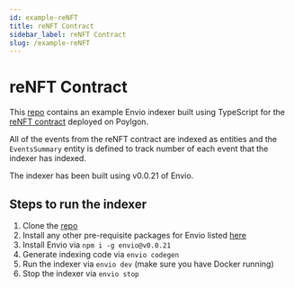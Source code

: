 ```yaml
---
id: example-reNFT
title: reNFT Contract
sidebar_label: reNFT Contract
slug: /example-reNFT
---
```


# reNFT Contract

This [repo](https://github.com/enviodev/reNFT-index) contains an example Envio indexer built using TypeScript for the [reNFT contract](https://polygonscan.com/address/0x4e52B73Aa28b7FF84d88eA3A90C0668f46043450) deployed on Poylgon.

All of the events from the reNFT contract are indexed as entities and the `EventsSummary` entity is defined to track number of each event that the indexer has indexed.

The indexer has been built using v0.0.21 of Envio.

## Steps to run the indexer

1. Clone the [repo](https://github.com/enviodev/reNFT-index)
1. Install any other pre-requisite packages for Envio listed [here](https://docs.envio.dev/docs/installation#prerequisites)
1. Install Envio via `npm i -g envio@v0.0.21`
1. Generate indexing code via `envio codegen`
1. Run the indexer via `envio dev` (make sure you have Docker running)
1. Stop the indexer via `envio stop`
